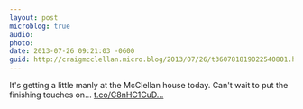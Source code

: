 ```yaml
---
layout: post
microblog: true
audio: 
photo: 
date: 2013-07-26 09:21:03 -0600
guid: http://craigmcclellan.micro.blog/2013/07/26/t360781819022540801.html
---
```

It's getting a little manly at the McClellan house today. Can't wait to put the finishing touches on… [t.co/C8nHC1CuD...](http://t.co/C8nHC1CuDr)

